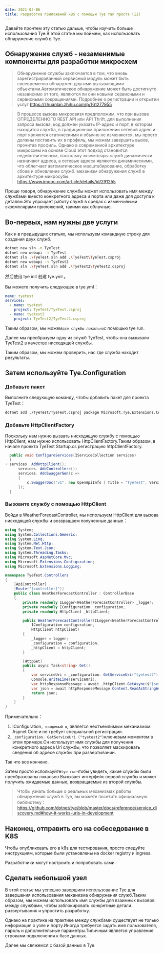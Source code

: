 ```yaml
---
date: 2021-02-06
title: Разработка приложений k8s с помощью Tye так проста (II)
---
```


Давайте прочтем эту статью дальше, чтобы изучить больше использования Tye.В этой статье мы поймем, как использовать обнаружение служб в Tye.

<!-- more -->

<!-- md Header-Newbe-Claptrap.md -->

## Обнаружение служб - незаменимые компоненты для разработки микросхем

> Обнаружение службы заключается в том, что вновь зарегистрированный сервисный модуль может быть своевременно обнаружен другими вызывающими объектами.Автоматическое обнаружение может быть достигнуто независимо от того, являются ли они новыми сервисными и сервисными сокращениями. Подробнее о регистрации и открытии услуг <https://zhuanlan.zhihu.com/p/161277955>

> В процессе вызова микросвязя предположим, что при вызове ОПРЕДЕЛЕННОГО REST API или API Thrift, для выполнения запроса вызова, код должен указать IP-адрес и порт, в котором находится служба, в традиционном приложении сетевой адрес и порт являются статическими и обычно не изменяются, мы просто должны поставить их в профиль, мы можем завершить вызов, прочитав профиль. Однако в современной архитектуре микросхем на основе Cloud этот подход становится недействительным, поскольку экземпляры служб динамически назначают адреса, а сетевые адреса являются динамическими, что облегчает автоматическое масштабирование, обработку сбоев и обновление служб. механизм обнаружения служб в архитектуре микросубы <https://www.imooc.com/article/details/id/291255>

Проще говоря, обнаружение службы может использовать имя между службами вместо конкретного адреса и порта или даже для доступа к деталям.Это упрощает работу служб в средах с изменчивыми экземплярами приложений, такими как облачные.

## Во-первых, нам нужны две услуги

Как и в предыдущих статьях, мы используем командную строку для создания двух служб.

```bash
dotnet new sln -n TyeTest
dotnet new webapi -n TyeTest
dotnet sln .\TyeTest.sln add .\TyeTest\TyeTest.csproj
dotnet new webapi -n TyeTest2
dotnet sln .\TyeTest.sln add .\TyeTest2\TyeTest2.csproj
```

然后使用 tye init 创建 tye.yml 。

Вы можете получить следующее в tye.yml：

```yml
name: tyetest
services:
  - name: tyetest
    project: TyeTest/TyeTest.csproj
  - name: tyetest2
    project: TyeTest2/TyeTest2.csproj
```

Таким образом, мы можем`две службы локально`с помощью tye run.

Далее мы преобразуем одну из служб TyeTest, чтобы она вызывали TyeTest2 в качестве нисходящей службы.

Таким образом, мы можем проверить, нас где служба находит результаты.

## Затем используйте Tye.Configuration

### Добавьте пакет

Выполните следующую команду, чтобы добавить пакет для проекта TyeTest：

```bash
dotnet add ./TyeTest/TyeTest.csproj package Microsoft.Tye.Extensions.Configuration --version 0.6.0-alpha.21070.5
```

### Добавьте HttpClientFactory

Поскольку нам нужно вызвать нисходящую службу с помощью HttpClient, нам нужно использовать HttpClientFactory.Таким образом, в начале проекта TyeTest Startup.cs регистрацию httpClientFactory.

```csharp
  public void ConfigureServices(IServiceCollection services)
  {
+ services. AddHttpClient();
      services. AddControllers();
      services. AddSwaggerGen(c =>
      {
          c.SwaggerDoc("v1", new OpenApiInfo { Title = "TyeTest", Version = "v1" });
      });
  }
```

### Вызовите службу с помощью HttpClient

Войди в WeatherForecastController, мы используем HttpClient для вызова нисходящей службы и возвращаем полученные данные：

```cs
using System;
using System.Collections.Generic;
using System.Linq;
using System.Net.Http;
using System.Text.Json;
using System.Threading.Tasks;
using Microsoft.AspNetCore.Mvc;
using Microsoft.Extensions.Configuration;
using Microsoft.Extensions.Logging;

namespace TyeTest.Controllers
{
    [ApiController]
    [Route("[controller]")]
    public class WeatherForecastController : ControllerBase
    {
        private readonly ILogger<WeatherForecastController> _logger;
        private readonly IConfiguration _configuration;
        private readonly HttpClient _httpClient;

        public WeatherForecastController(ILogger<WeatherForecastController> logger,
            IConfiguration configuration,
            HttpClient httpClient)
        {
            _logger = logger;
            _configuration = configuration;
            _httpClient = httpClient;
        }

        [HttpGet]
        public async Task<string> Get()
        {
            var serviceUri = _configuration. GetServiceUri("tyetest2");
            Console.WriteLine(serviceUri);
            var httpResponseMessage = await _httpClient.GetAsync($"{serviceUri}WeatherForecast");
            var json = await httpResponseMessage.Content.ReadAsStringAsync();
            return json;
        }
    }
}
```

Примечательно：

1. IConfiguration`, вводимый в`, является неотъемлимым механизмом Aspnet Core и не требует специальной регистрации.
2. `_configuration. GetServiceUri ("tyetest2")`ключевым моментом в этом примере.Он использует имя службы для получения конкретного адреса Uri службы, что позволяет маскировать сведения об адресе службы при развертывании.

Так что все кончено.

Затем просто используйте`tye run`чтобы увидеть, какие службы были преобразованы локально.Вызывает интерфейс первой службы и может получить ожидаемые данные, возвращаемые из второй службы.

> Чтобы узнать больше о реальных механизмах работы обнаружения служб в Tye, вы можете посетить официальную библиотеку： <https://github.com/dotnet/tye/blob/master/docs/reference/service_discovery.md#how-it-works-uris-in-development>

## Наконец, отправить его на собеседование в K8S

Чтобы опубликовать его в k8s для тестирования, просто следуйте инструкциям, которые были установлены на docker registry и ingress.

Разработчики могут настроить и попробовать сами.

## Сделать небольшой узел

В этой статье мы успешно завершили использование Tye для завершения использования механизма обнаружения служб.Таким образом, мы можем использовать имя службы для взаимных вызовов между службами, чтобы заблокировать конкретные детали развертывания и упростить разработку.

Однако на практике на практике между службами существует не только информация о узле и порту.Иногда требуется задать имя пользователя, пароль и дополнительные параметры.Типичным является управление строками подключения к базе данных.

Далее мы свяжемся с базой данных в Tye.

<!-- md Footer-Newbe-Claptrap.md -->

